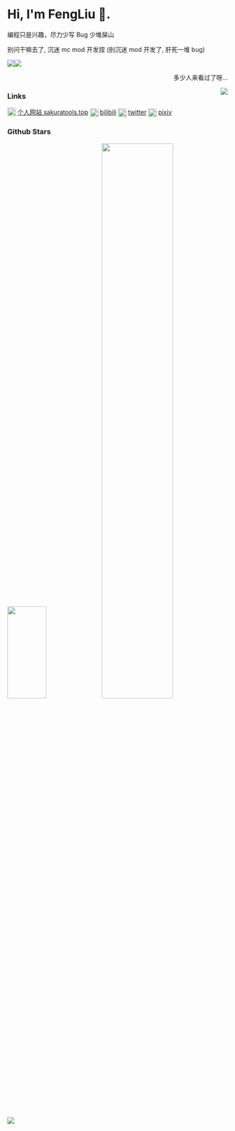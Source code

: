 # Hi, I'm FengLiu 👋.

编程只是兴趣，尽力少写 Bug 少堆屎山

别问干嘛去了, 沉迷 mc mod 开发捏 (别沉迷 mod 开发了, 肝死一堆 bug)

![](https://img.shields.io/badge/%E5%86%99%E4%BD%9C%E5%B7%A5%E5%85%B7-Typora-yellowgreen)![](https://img.shields.io/badge/%E7%BC%96%E8%BE%91%E5%99%A8-VSCode-yellow)

<div>
    <p align="right">多少人来看过了呀...</p>
    <img align="right" src="https://count.getloli.com/get/@:FengLiuFeseliud?theme=rule34">
</div>

### Links

<div>
    <div  align="left" style="display: inline-block" >
        <a href="https://sakuratools.top"><img src="https://sakuratools.top/favicon.ico" align="left" width="20">个人网站 sakuratools.top</a>
    </div>
    <div  align="left" style="display: inline-block">
        <a href="https://space.bilibili.com/34394509"><img src="https://www.bilibili.com/favicon.ico" align="left" width="20">bilibili</a>
    </div>
    <div  align="left" style="display: inline-block">
        <a href="https://twitter.com/fengliufeseliud"><img src="https://twitter.com/favicon.ico" align="left" width="20">twitter</a>
    </div>
    <div  align="left" style="display: inline-block">
        <a href="https://www.pixiv.net/users/76113338"><img src="https://www.pixiv.net/favicon.ico" align="left" width="20">pixiv</a>
    </div>
</div>

### Github Stars
<div width="100%">
 	<img src="https://github-readme-stats.vercel.app/api/top-langs/?username=FengLiuFeseliud&theme=cobalt&layout=compact" width="42%" height="210">
	<img src="https://github-readme-stats.vercel.app/api?username=FengLiuFeseliud&show_icons=true&theme=cobalt" width="57%">
</div>
<img src="https://activity-graph.herokuapp.com/graph?username=FengLiuFeseliud&theme=rogue">
